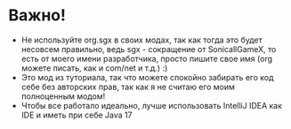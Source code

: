 # Важно!
 - Не используйте org.sgx в своих модах, так как тогда это будет несовсем правильно, ведь sgx - сокращение от SonicallGameX, то есть от моего имени разработчика, просто пишите свое имя (org можете писать, как и com/net и т.д.) :)
 - Это мод из туториала, так что можете спокойно забирать его код себе без авторских прав, так как я не считаю его моим полноценным модом!
 - Чтобы все работало идеально, лучше использовать IntelliJ IDEA как IDE и иметь при себе Java 17
